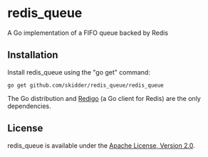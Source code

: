 redis_queue
===========

A Go implementation of a FIFO queue backed by Redis


Installation
------------

Install redis_queue using the "go get" command:

    go get github.com/skidder/redis_queue/redis_queue

The Go distribution and [Redigo](https://github.com/garyburd/redigo) (a Go client for Redis) are the only dependencies.


License
-------

redis_queue is available under the [Apache License, Version 2.0](http://www.apache.org/licenses/LICENSE-2.0.html).
